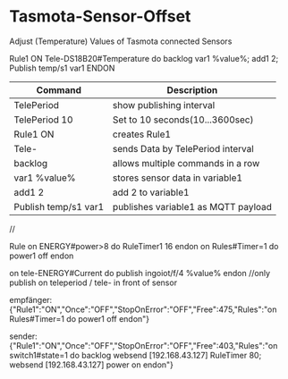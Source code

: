 # Tasmota-Sensor-Offset
Adjust (Temperature) Values of Tasmota connected Sensors

Rule1 ON Tele-DS18B20#Temperature do backlog var1 %value%; add1 2;  Publish temp/s1 var1 ENDON

Command | Description
------- | -----------
TelePeriod | show publishing interval
TelePeriod  10 | Set to 10 seconds(10...3600sec)
Rule1 ON | creates Rule1
Tele- | sends Data by TelePeriod interval
backlog | allows multiple commands in a row
var1 %value% | stores sensor data in variable1
add1 2 | add 2 to variable1
Publish temp/s1 var1 | publishes variable1 as MQTT payload
//


Rule on ENERGY#power>8 do  RuleTimer1 16 endon on Rules#Timer=1 do power1 off endon


on tele-ENERGY#Current do publish ingoiot/f/4 %value% endon
//only publish on teleperiod / tele- in front of sensor


empfänger:{"Rule1":"ON","Once":"OFF","StopOnError":"OFF","Free":475,"Rules":"on Rules#Timer=1 do power1 off endon"}

sender: {"Rule1":"ON","Once":"OFF","StopOnError":"OFF","Free":403,"Rules":"on switch1#state=1 do backlog websend [192.168.43.127] RuleTimer 80; websend [192.168.43.127] power on endon"}
